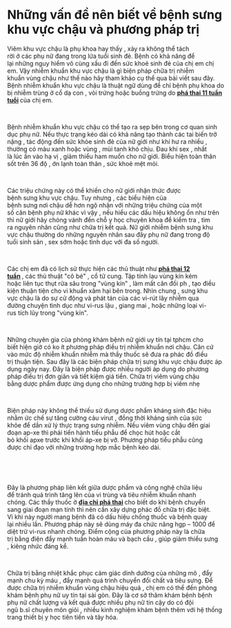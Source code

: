 # Những vấn đề nên biết về bệnh sưng khu vực chậu và phương pháp trị
<p>Viêm&nbsp;khu vực&nbsp;chậu là&nbsp;phụ khoa&nbsp;hay thấy&nbsp;,&nbsp;xảy ra&nbsp;không thể tách rời&nbsp;ở&nbsp;các&nbsp;phụ nữ&nbsp;đang trong&nbsp;lứa tuổi&nbsp;sinh đẻ. Bệnh&nbsp;có khả năng&nbsp;để lại&nbsp;những&nbsp;nguy hiểm&nbsp;vô cùng&nbsp;xấu đi&nbsp;đến&nbsp;sức khoẻ&nbsp;sinh đẻ&nbsp;của&nbsp;chị em&nbsp;chị em. Vậy&nbsp;nhiễm khuẩn&nbsp;khu vực&nbsp;chậu là gì&nbsp;biện pháp&nbsp;chữa trị&nbsp;nhiễm khuẩn&nbsp;vùng&nbsp;chậu&nbsp;như thế nào&nbsp;hãy&nbsp;tham khảo&nbsp;cụ thể&nbsp;qua bài viết&nbsp;sau đây. Bệnh&nbsp;nhiễm khuẩn&nbsp;khu vực&nbsp;chậu là thuật ngữ&nbsp;dùng&nbsp;để chỉ&nbsp;bệnh phụ khoa&nbsp;do bị&nbsp;nhiễm trùng&nbsp;ở cổ&nbsp;dạ con&nbsp;,&nbsp;vòi trứng&nbsp;hoặc&nbsp;buồng trứng&nbsp;do&nbsp;<strong><a href="http://phongkhamphathaihcm.com/cach-pha-thai-11-tuan-tuoi-la-gi-118.html">phá thai 11 tuần tuổi</a>&nbsp;</strong>của&nbsp;chị em.</p>

<p>&nbsp;</p>

<p>Bệnh&nbsp;nhiễm khuẩn&nbsp;khu vực&nbsp;chậu&nbsp;có thể&nbsp;tạo ra&nbsp;sẹp bên trong&nbsp;cơ quan&nbsp;sinh dục&nbsp;phụ nữ. Nếu&nbsp;thực trạng&nbsp;kéo dài&nbsp;có khả năng&nbsp;tạo thành&nbsp;các&nbsp;tai biến&nbsp;trở nặng&nbsp;,&nbsp;tác động&nbsp;đến&nbsp;sức khỏe&nbsp;sinh đẻ&nbsp;của&nbsp;nữ giới&nbsp;như&nbsp;khí hư&nbsp;ra nhiều , thường có màu xanh hoặc&nbsp;vùng&nbsp;,&nbsp;mùi tanh&nbsp;khó chịu.&nbsp;Đau&nbsp;khi&nbsp;sex&nbsp;, nhất là&nbsp;lúc&nbsp;ấn vào hạ vị ,&nbsp;giảm thiểu&nbsp;ham muốn&nbsp;cho&nbsp;nữ giới.&nbsp;Biểu hiện&nbsp;toàn thân sốt trên&nbsp;36&nbsp;độ , ớn lạnh toàn thân ,&nbsp;sức khoẻ&nbsp;mệt mỏi.</p>

<p>&nbsp;</p>

<p>Các&nbsp;triệu chứng&nbsp;này&nbsp;có thể&nbsp;khiến cho&nbsp;nữ giới&nbsp;nhận thức&nbsp;được bệnh&nbsp;sưng&nbsp;khu vực&nbsp;chậu.&nbsp;Tuy nhưng&nbsp;,&nbsp;các&nbsp;biểu hiện&nbsp;của bệnh&nbsp;sưng&nbsp;nơi&nbsp;chậu&nbsp;dễ hơn&nbsp;ngộ nhận&nbsp;với&nbsp;những&nbsp;triệu chứng&nbsp;của&nbsp;một số&nbsp;căn&nbsp;bệnh phụ nữ&nbsp;khác&nbsp;vì vậy&nbsp;, nếu&nbsp;hiểu&nbsp;các&nbsp;dấu hiệu&nbsp;không ổn&nbsp;như trên thì&nbsp;nữ giới&nbsp;hãy&nbsp;chóng vánh&nbsp;đến&nbsp;chỗ&nbsp;y học&nbsp;chuyên khoa&nbsp;để kiểm tra&nbsp;, tìm ra&nbsp;nguyên nhân&nbsp;cũng như&nbsp;chữa trị&nbsp;kết quả.&nbsp;Nữ giới&nbsp;nhiễm bệnh&nbsp;sưng&nbsp;khu vực&nbsp;chậu thường do&nbsp;những&nbsp;nguyên nhân&nbsp;sau đây&nbsp;phụ nữ&nbsp;đang trong&nbsp;độ tuổi&nbsp;sinh sản&nbsp;,&nbsp;sex&nbsp;sớm hoặc&nbsp;tình dục&nbsp;với&nbsp;đa số người.</p>

<p>&nbsp;</p>

<p>Các&nbsp;chị em&nbsp;đã có&nbsp;lịch sử&nbsp;thực hiện&nbsp;các&nbsp;thủ thuật&nbsp;như&nbsp;<strong><a href="http://phongkhamphathaihcm.com/thai-12-tuan-co-pha-duoc-khong-va-bang-cach-nao-chi-phi-bao-nhieu-120.html">phá thai 12 tuần</a>&nbsp;</strong>,&nbsp;các&nbsp;thủ thuật&nbsp;&quot;cô bé&quot;&nbsp;, cổ&nbsp;tử cung.&nbsp;Tập tính&nbsp;lau&nbsp;vùng kín&nbsp;kém hoặc&nbsp;liên tục&nbsp;thụt&nbsp;rửa&nbsp;sâu trong&nbsp;&quot;vùng kín&quot;&nbsp;, làm mất&nbsp;cân đối&nbsp;ph ,&nbsp;tạo điều kiện&nbsp;thuận tiện&nbsp;cho&nbsp;vi khuẩn&nbsp;xâm hại&nbsp;bên trong.&nbsp;Nhìn&nbsp;chung ,&nbsp;sưng&nbsp;khu vực&nbsp;chậu là do sự&nbsp;cử động&nbsp;và phát tán của&nbsp;các&nbsp;vi-rút&nbsp;lây nhiễm&nbsp;qua đường&nbsp;chuyện tình dục&nbsp;như&nbsp;vi-rus&nbsp;lậu ,&nbsp;giang mai&nbsp;, hoặc&nbsp;những&nbsp;loại&nbsp;vi-rus&nbsp;tích lũy&nbsp;trong&nbsp;&quot;vùng kín&quot;.</p>

<p>&nbsp;</p>

<p>Những&nbsp;chuyên gia&nbsp;của&nbsp;phòng khám&nbsp;bệnh nữ giới&nbsp;uy tín&nbsp;tại&nbsp;tphcm&nbsp;cho biết&nbsp;hiện giờ&nbsp;có&nbsp;ko ít&nbsp;phương pháp&nbsp;điều trị&nbsp;nhiễm khuẩn&nbsp;nơi&nbsp;chậu.&nbsp;Căn cứ vào&nbsp;mức độ&nbsp;nhiễm khuẩn&nbsp;nhiễm mà&nbsp;thầy thuốc&nbsp;sẽ đưa ra phác đồ&nbsp;điều trị&nbsp;thuận tiện.&nbsp;Sau đây&nbsp;là&nbsp;các&nbsp;biện pháp&nbsp;chữa trị&nbsp;sưng&nbsp;khu vực&nbsp;chậu được&nbsp;áp dụng&nbsp;ngày nay. Đây là&nbsp;biện pháp&nbsp;được&nbsp;nhiều người&nbsp;áp dụng&nbsp;do&nbsp;phương pháp&nbsp;điều trị&nbsp;đơn giãn&nbsp;và tiết kiệm&nbsp;giá tiền.&nbsp;Chữa trị&nbsp;viêm&nbsp;vùng&nbsp;chậu bằng&nbsp;dược phẩm&nbsp;được&nbsp;ứng dụng&nbsp;cho&nbsp;những&nbsp;trường hợp&nbsp;bị&nbsp;viêm&nbsp;nhẹ</p>

<p>&nbsp;</p>

<p>Biện pháp&nbsp;này&nbsp;không thể thiếu&nbsp;sử dụng&nbsp;dược phẩm&nbsp;kháng sinh&nbsp;đặc hiệu nhằm ức chế sự&nbsp;tăng cường&nbsp;cảu&nbsp;virut&nbsp;, đồng thời&nbsp;kháng sinh&nbsp;của&nbsp;sức khỏe&nbsp;để dần&nbsp;xử lý&nbsp;thực trạng&nbsp;sưng&nbsp;nhiễm. Nếu&nbsp;viêm&nbsp;vùng&nbsp;chậu&nbsp;đến&nbsp;giai đoạn&nbsp;ap-xe&nbsp;thì&nbsp;phải&nbsp;tiến hành&nbsp;tiểu phẫu&nbsp;để chọc hút hoặc&nbsp;cắt bỏ&nbsp;khối&nbsp;apxe&nbsp;trước&nbsp;khi&nbsp;khối&nbsp;áp-xe&nbsp;bị vỡ.&nbsp;Phương pháp&nbsp;tiểu phẫu&nbsp;cũng được&nbsp;chỉ đạo&nbsp;với&nbsp;những&nbsp;trường hợp&nbsp;mắc&nbsp;bệnh kéo dài.</p>

<p>&nbsp;</p>

<p>&nbsp;</p>

<p>Đây là&nbsp;phương pháp&nbsp;liên kết&nbsp;giữa&nbsp;dược phẩm&nbsp;và công nghệ&nbsp;chữa&nbsp;liệu để&nbsp;tránh&nbsp;quá trình&nbsp;tăng lên&nbsp;của&nbsp;vi trùng&nbsp;và tiêu&nbsp;nhiễm khuẩn&nbsp;nhanh chóng.&nbsp;Các&nbsp;thầy thuốc&nbsp;ở&nbsp;<strong><a href="http://phongkhamphathaihcm.com">địa chỉ phá thai</a>&nbsp;</strong>cho biết&nbsp;do&nbsp;khi&nbsp;bệnh chuyển sang&nbsp;giai đoạn&nbsp;mạn tính&nbsp;thì&nbsp;nên&nbsp;cần&nbsp;xây dựng phác đồ&nbsp;chữa trị&nbsp;đặc biệt. Vì&nbsp;khi&nbsp;này&nbsp;người mang bệnh&nbsp;đã có&nbsp;dấu hiệu&nbsp;chống thuốc&nbsp;và bệnh&nbsp;quay lại&nbsp;nhiều lần.&nbsp;Phương pháp&nbsp;này sẽ&nbsp;dùng&nbsp;máy đa&nbsp;chức năng&nbsp;hgp &ndash; 1000 để diệt trừ&nbsp;vi-rus&nbsp;nhanh chóng.&nbsp;Điểm cộng&nbsp;của&nbsp;phương pháp&nbsp;này là&nbsp;chữa trị&nbsp;bằng điện&nbsp;đẩy mạnh&nbsp;tuần hoàn&nbsp;máu và bạch cầu ,&nbsp;giúp&nbsp;giảm thiểu&nbsp;sưng ,&nbsp;kiêng&nbsp;nhức&nbsp;đáng kể.</p>

<p>&nbsp;</p>

<p>Chữa trị&nbsp;bằng nhiệt&nbsp;khắc phục&nbsp;cảm giác&nbsp;dinh dưỡng&nbsp;của&nbsp;những&nbsp;mô ,&nbsp;đẩy mạnh&nbsp;chu kỳ&nbsp;máu ,&nbsp;đẩy mạnh&nbsp;quá trình&nbsp;chuyển đổi&nbsp;chất và tiêu&nbsp;sưng. Để được&nbsp;chữa trị&nbsp;nhiễm khuẩn&nbsp;vùng&nbsp;chậu&nbsp;hiệu quả&nbsp;,&nbsp;chị em&nbsp;có thể&nbsp;đến&nbsp;phòng khám&nbsp;bệnh phụ nữ&nbsp;uy tín&nbsp;tại&nbsp;sài gòn. Đây là&nbsp;cơ sở&nbsp;thăm khám bệnh&nbsp;bệnh phụ nữ&nbsp;chất lượng&nbsp;và&nbsp;kết quả&nbsp;được nhiều&nbsp;phụ nữ&nbsp;tin cậy&nbsp;do có&nbsp;đội ngũ&nbsp;b.sĩ&nbsp;chuyên môn&nbsp;giỏi , nhiều&nbsp;kinh nghiệm&nbsp;khám bệnh&nbsp;thêm với&nbsp;hệ thống trang thiết bị&nbsp;y học&nbsp;tiên tiến&nbsp;và&nbsp;tây hóa.</p>

<p>&nbsp;</p>

<p>&nbsp;</p>
